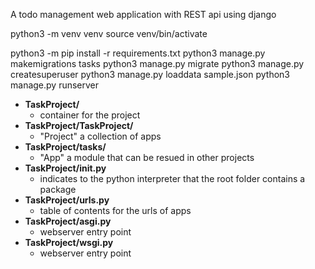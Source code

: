 A todo management web application with REST api using django

python3 -m venv venv
source venv/bin/activate

python3 -m pip install -r requirements.txt
python3 manage.py makemigrations tasks
python3 manage.py migrate
python3 manage.py createsuperuser
python3 manage.py loaddata sample.json
python3 manage.py runserver



-   **TaskProject/**
    - container for the project
- **TaskProject/TaskProject/**
    - "Project" a collection of apps
- **TaskProject/tasks/**
    - "App" a module that can be resued in other projects
- **TaskProject/__init__.py**
    - indicates to the python interpreter that the root folder contains a package
- **TaskProject/urls.py**
    - table of contents for the urls of apps
- **TaskProject/asgi.py**
    - webserver entry point
- **TaskProject/wsgi.py**
    - webserver entry point



